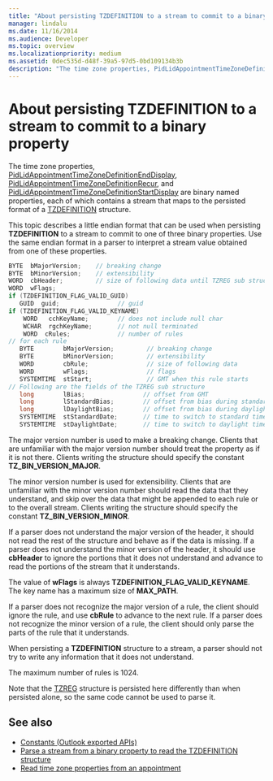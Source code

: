 ```yaml
---
title: "About persisting TZDEFINITION to a stream to commit to a binary property"
manager: lindalu
ms.date: 11/16/2014
ms.audience: Developer
ms.topic: overview
ms.localizationpriority: medium
ms.assetid: 0dec535d-d48f-39a5-97d5-0bd109134b3b
description: "The time zone properties, PidLidAppointmentTimeZoneDefinitionEndDisplay, PidLidAppointmentTimeZoneDefinitionRecur, and PidLidAppointmentTimeZoneDefinitionStartDisplay are binary named properties, each of which contains a stream that maps to the persisted format of a TZDEFINITION structure."
---
```


# About persisting TZDEFINITION to a stream to commit to a binary property

The time zone properties, [PidLidAppointmentTimeZoneDefinitionEndDisplay](https://msdn.microsoft.com/library/7b6193cb-612b-408e-b9bc-285df313e2cc%28Office.15%29.aspx), [PidLidAppointmentTimeZoneDefinitionRecur](https://msdn.microsoft.com/library/52fd57a0-9e34-4452-9ecd-2acb454446c9%28Office.15%29.aspx), and [PidLidAppointmentTimeZoneDefinitionStartDisplay](https://msdn.microsoft.com/library/08239670-3211-420c-99d7-0056ed967cb8%28Office.15%29.aspx) are binary named properties, each of which contains a stream that maps to the persisted format of a [TZDEFINITION](tzdefinition.md) structure. 
  
This topic describes a little endian format that can be used when persisting **TZDEFINITION** to a stream to commit to one of three binary properties. Use the same endian format in a parser to interpret a stream value obtained from one of these properties. 
  
```cpp
BYTE  bMajorVersion;    // breaking change
BYTE  bMinorVersion;    // extensibility
WORD  cbHeader;         // size of following data until TZREG sub structure
WORD  wFlags;
if (TZDEFINITION_FLAG_VALID_GUID)
   GUID  guid;                // guid
if (TZDEFINITION_FLAG_VALID_KEYNAME)     
    WORD   cchKeyName;        // does not include null char
    WCHAR  rgchKeyName;       // not null terminated
    WORD  cRules;             // number of rules
// for each rule
   BYTE        bMajorVersion;         // breaking change
   BYTE        bMinorVersion;         // extensibility
   WORD        cbRule;                // size of following data
   WORD        wFlags;                // flags
   SYSTEMTIME  stStart;               // GMT when this rule starts
// Following are the fields of the TZREG sub structure
   long        lBias;                // offset from GMT
   long        lStandardBias;        // offset from bias during standard time
   long        lDaylightBias;        // offset from bias during daylight time
   SYSTEMTIME  stStandardDate;       // time to switch to standard time
   SYSTEMTIME  stDaylightDate;       // time to switch to daylight time
```

The major version number is used to make a breaking change. Clients that are unfamiliar with the major version number should treat the property as if it is not there. Clients writing the structure should specify the constant **TZ_BIN_VERSION_MAJOR**. 
  
The minor version number is used for extensibility. Clients that are unfamiliar with the minor version number should read the data that they understand, and skip over the data that might be appended to each rule or to the overall stream. Clients writing the structure should specify the constant **TZ_BIN_VERSION_MINOR**. 
  
If a parser does not understand the major version of the header, it should not read the rest of the structure and behave as if the data is missing. If a parser does not understand the minor version of the header, it should use **cbHeader** to ignore the portions that it does not understand and advance to read the portions of the stream that it understands. 
  
The value of **wFlags** is always **TZDEFINITION_FLAG_VALID_KEYNAME**. The key name has a maximum size of **MAX_PATH**. 
  
If a parser does not recognize the major version of a rule, the client should ignore the rule, and use **cbRule** to advance to the next rule. If a parser does not recognize the minor version of a rule, the client should only parse the parts of the rule that it understands. 
  
When persisting a **TZDEFINITION** structure to a stream, a parser should not try to write any information that it does not understand. 
  
The maximum number of rules is 1024.
  
Note that the [TZREG](tzreg.md) structure is persisted here differently than when persisted alone, so the same code cannot be used to parse it. 
  
## See also

- [Constants (Outlook exported APIs)](constants-outlook-exported-apis.md)
- [Parse a stream from a binary property to read the TZDEFINITION structure](how-to-parse-stream-from-binary-property-to-read-tzdefinition-structure.md)
- [Read time zone properties from an appointment](how-to-read-time-zone-properties-from-an-appointment.md)

